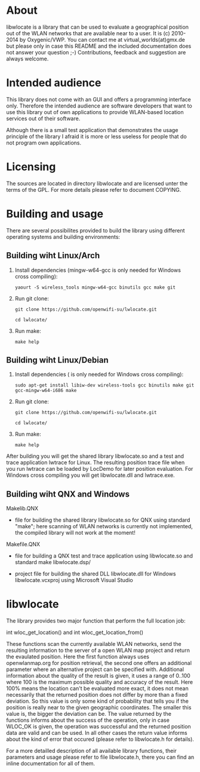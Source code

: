 
# About

libwlocate is a library that can be used to evaluate a geographical position out of the
WLAN networks that are available near to a user. It is (c) 2010-2014 by Oxygenic/VWP. You
can contact me at virtual_worlds(at)gmx.de but please only in case this README and the
included documentation does not answer your question ;-)
Contributions, feedback and suggestion are always welcome.

# Intended audience

This library does not come with an GUI and offers a programming interface only.
Therefore the intended audience are software developers that want to use this library
out of own applications to provide WLAN-based location services out of their software.

Although there is a small test application that demonstrates the usage principle of the
library I afraid it is more or less useless for people that do not program own
applications.

# Licensing

The sources are located in directory libwlocate and are licensed unter the terms of the
GPL. For more details please refer to document COPYING.

# Building and usage

There are several possibilites provided to build the library using different operating
systems and building environments:



## Building wiht Linux/Arch

1. Install dependencies (mingw-w64-gcc is only needed for Windows cross compiling):

	`yaourt -S wireless_tools mingw-w64-gcc binutils gcc make git`

2. Run git clone:

	`git clone https://github.com/openwifi-su/lwlocate.git`

	`cd lwlocate/`

3. Run make:

	`make help`

## Building wiht Linux/Debian

1. Install dependencies ( is only needed for Windows cross compiling):

	`sudo apt-get install libiw-dev wireless-tools gcc binutils make git gcc-mingw-w64-i686 make`

2. Run git clone:

	`git clone https://github.com/openwifi-su/lwlocate.git`

	`cd lwlocate/`

3. Run make:

	`make help`

After building you will get the shared library libwlocate.so and a test and trace application lwtrace for Linux. The resulting position trace file when you run lwtrace can be loaded by LocDemo for later position evaluation.
For Windows cross compiling you will get libwlocate.dll and lwtrace.exe.

## Building wiht QNX and Windows

Makelib.QNX

- file for building the shared library libwlocate.so for QNX using standard "make"; here scanning of WLAN networks is currently not implemented, the compiled library will not work at the moment!

Makefile.QNX

- file for building a QNX test and trace application using libwlocate.so and standard make libwlocate.dsp/

- project file for building the shared DLL libwlocate.dll for Windows libwlocate.vcxproj using Microsoft Visual Studio

# libwlocate

The library provides two major function that perform the full location job:

int wloc_get_location() and int wloc_get_location_from()

These functions scan the currently available WLAN networks, send the resulting
information to the server of a open WLAN map project and return the evaulated
position. Here the first function always uses openwlanmap.org for position retrieval,
the second one offers an additional parameter where an alternative project can be
specified with.
Additional information about the quality of the result is given, it uses a
range of 0..100 where 100 is the maximum possible quality and accuracy of the result.
Here 100% means the location can't be evaluated more exact, it does not mean
necessarily that the returned position does not differ by more than a fixed deviation.
So this value is only some kind of probability that tells you if the position is really
near to the given geographic coordinates. The smaller this value is, the bigger the
deviation can be.
The value returned by the functions informs about the success of the operation, only
in case WLOC_OK is given, the operation was successful and the returned position data
are valid and can be used.
In all other cases the return value informs about the kind of error that occured
(please refer to libwlocate.h for details).

For a more detailled description of all available library functions, their parameters
and usage please refer to file libwlocate.h, there you can find an inline documentation
for all of them.
